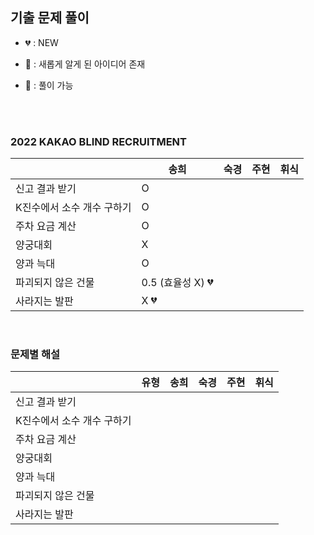 ## 기출 문제 풀이

- 💔 : NEW

- 💛 : 새롭게 알게 된 아이디어 존재

- 💚 : 풀이 가능

<br><br>

### 2022 KAKAO BLIND RECRUITMENT

|                            | 송희             | 숙경 | 주현 | 휘식 |
| -------------------------- | ---------------- | ---- | ---- | ---- |
| 신고 결과 받기             | O                |      |      |      |
| K진수에서 소수 개수 구하기 | O                |      |      |      |
| 주차 요금 계산             | O                |      |      |      |
| 양궁대회                   | X                |      |      |      |
| 양과 늑대                  | O                |      |      |      |
| 파괴되지 않은 건물         | 0.5 (효율성 X) 💔 |      |      |      |
| 사라지는 발판              | X 💔              |      |      |      |

<br>





### 문제별 해설

|                            | 유형 | 송희 | 숙경 | 주현 | 휘식 |
| -------------------------- | ---- | ---- | ---- | ---- | ---- |
| 신고 결과 받기             |      |      |      |      |      |
| K진수에서 소수 개수 구하기 |      |      |      |      |      |
| 주차 요금 계산             |      |      |      |      |      |
| 양궁대회                   |      |      |      |      |      |
| 양과 늑대                  |      |      |      |      |      |
| 파괴되지 않은 건물         |      |      |      |      |      |
| 사라지는 발판              |      |      |      |      |      |

<br>

<br>